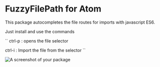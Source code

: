 # FuzzyFilePath for Atom

This package autocompletes the file routes for imports with javascript ES6.

Just install and use the commands

``
ctrl-p : opens the file selector

ctrl-i : Import the file from the selector
``

![A screenshot of your package](https://f.cloud.github.com/assets/69169/2290250/c35d867a-a017-11e3-86be-cd7c5bf3ff9b.gif)
